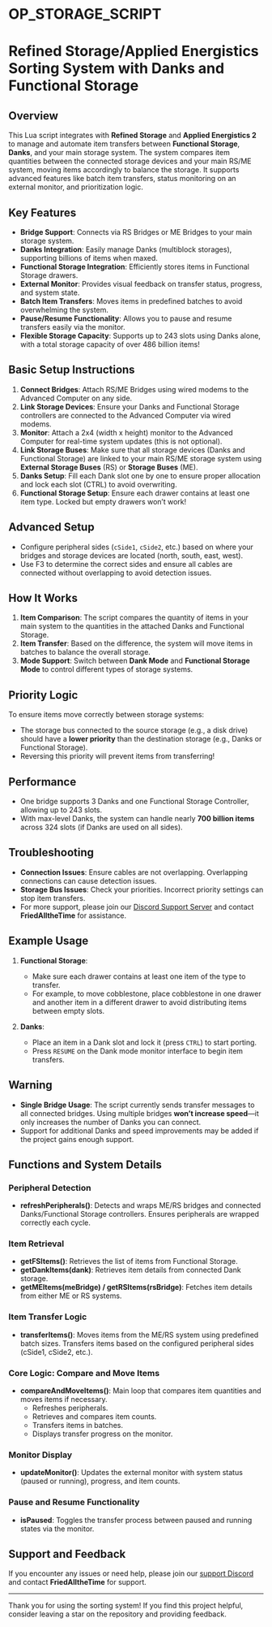 # OP_STORAGE_SCRIPT
# Refined Storage/Applied Energistics Sorting System with Danks and Functional Storage

## Overview
This Lua script integrates with **Refined Storage** and **Applied Energistics 2** to manage and automate item transfers between **Functional Storage**, **Danks**, and your main storage system. The system compares item quantities between the connected storage devices and your main RS/ME system, moving items accordingly to balance the storage. It supports advanced features like batch item transfers, status monitoring on an external monitor, and prioritization logic.

## Key Features
- **Bridge Support**: Connects via RS Bridges or ME Bridges to your main storage system.
- **Danks Integration**: Easily manage Danks (multiblock storages), supporting billions of items when maxed.
- **Functional Storage Integration**: Efficiently stores items in Functional Storage drawers.
- **External Monitor**: Provides visual feedback on transfer status, progress, and system state.
- **Batch Item Transfers**: Moves items in predefined batches to avoid overwhelming the system.
- **Pause/Resume Functionality**: Allows you to pause and resume transfers easily via the monitor.
- **Flexible Storage Capacity**: Supports up to 243 slots using Danks alone, with a total storage capacity of over 486 billion items!

## Basic Setup Instructions
1. **Connect Bridges**: Attach RS/ME Bridges using wired modems to the Advanced Computer on any side.
2. **Link Storage Devices**: Ensure your Danks and Functional Storage controllers are connected to the Advanced Computer via wired modems.
3. **Monitor**: Attach a 2x4 (width x height) monitor to the Advanced Computer for real-time system updates (this is not optional).
4. **Link Storage Buses**: Make sure that all storage devices (Danks and Functional Storage) are linked to your main RS/ME storage system using **External Storage Buses** (RS) or **Storage Buses** (ME).
5. **Danks Setup**: Fill each Dank slot one by one to ensure proper allocation and lock each slot (CTRL) to avoid overwriting.
6. **Functional Storage Setup**: Ensure each drawer contains at least one item type. Locked but empty drawers won’t work!

## Advanced Setup
- Configure peripheral sides (`cSide1`, `cSide2`, etc.) based on where your bridges and storage devices are located (north, south, east, west).
- Use F3 to determine the correct sides and ensure all cables are connected without overlapping to avoid detection issues.

## How It Works
1. **Item Comparison**: The script compares the quantity of items in your main system to the quantities in the attached Danks and Functional Storage.
2. **Item Transfer**: Based on the difference, the system will move items in batches to balance the overall storage.
3. **Mode Support**: Switch between **Dank Mode** and **Functional Storage Mode** to control different types of storage systems.

## Priority Logic
To ensure items move correctly between storage systems:
- The storage bus connected to the source storage (e.g., a disk drive) should have a **lower priority** than the destination storage (e.g., Danks or Functional Storage).
- Reversing this priority will prevent items from transferring!

## Performance
- One bridge supports 3 Danks and one Functional Storage Controller, allowing up to 243 slots.
- With max-level Danks, the system can handle nearly **700 billion items** across 324 slots (if Danks are used on all sides).

## Troubleshooting
- **Connection Issues**: Ensure cables are not overlapping. Overlapping connections can cause detection issues.
- **Storage Bus Issues**: Check your priorities. Incorrect priority settings can stop item transfers.
- For more support, please join our [Discord Support Server](https://discord.gg/GVtY9YcASR) and contact **FriedAlltheTime** for assistance.

## Example Usage
1. **Functional Storage**:
    - Make sure each drawer contains at least one item of the type to transfer.
    - For example, to move cobblestone, place cobblestone in one drawer and another item in a different drawer to avoid distributing items between empty slots.
  
2. **Danks**:
    - Place an item in a Dank slot and lock it (press `CTRL`) to start porting.
    - Press `RESUME` on the Dank mode monitor interface to begin item transfers.

## Warning
- **Single Bridge Usage**: The script currently sends transfer messages to all connected bridges. Using multiple bridges **won’t increase speed**—it only increases the number of Danks you can connect.
- Support for additional Danks and speed improvements may be added if the project gains enough support.

## Functions and System Details
### Peripheral Detection
- **refreshPeripherals()**: Detects and wraps ME/RS bridges and connected Danks/Functional Storage controllers. Ensures peripherals are wrapped correctly each cycle.

### Item Retrieval
- **getFSItems()**: Retrieves the list of items from Functional Storage.
- **getDankItems(dank)**: Retrieves item details from connected Dank storage.
- **getMEItems(meBridge) / getRSItems(rsBridge)**: Fetches item details from either ME or RS systems.

### Item Transfer Logic
- **transferItems()**: Moves items from the ME/RS system using predefined batch sizes. Transfers items based on the configured peripheral sides (cSide1, cSide2, etc.).
  
### Core Logic: Compare and Move Items
- **compareAndMoveItems()**: Main loop that compares item quantities and moves items if necessary.
  - Refreshes peripherals.
  - Retrieves and compares item counts.
  - Transfers items in batches.
  - Displays transfer progress on the monitor.

### Monitor Display
- **updateMonitor()**: Updates the external monitor with system status (paused or running), progress, and item counts.

### Pause and Resume Functionality
- **isPaused**: Toggles the transfer process between paused and running states via the monitor.

## Support and Feedback
If you encounter any issues or need help, please join our [support Discord](https://discord.gg/GVtY9YcASR) and contact **FriedAlltheTime** for support.

---

Thank you for using the sorting system! If you find this project helpful, consider leaving a star on the repository and providing feedback.
